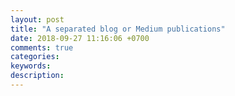 ```yaml
---
layout: post
title: "A separated blog or Medium publications"
date: 2018-09-27 11:16:06 +0700
comments: true
categories: 
keywords: 
description: 
---
```

